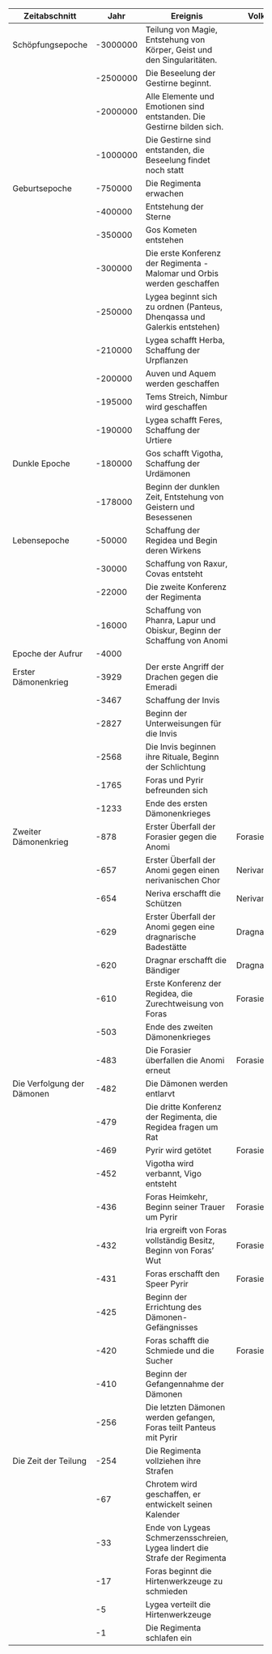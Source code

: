 | Zeitabschnitt              | Jahr     | Ereignis                                                                   | Volk       |
| -------------------------- | -------- | -------------------------------------------------------------------------- | ---------- |
| Schöpfungsepoche           | -3000000 | Teilung von Magie, Entstehung von Körper, Geist und den Singularitäten.    |            |
|                            | -2500000 | Die Beseelung der Gestirne beginnt.                                        |            |
|                            | -2000000 | Alle Elemente und Emotionen sind entstanden. Die Gestirne bilden sich.     |            |
|                            | -1000000 | Die Gestirne sind entstanden, die Beseelung findet noch statt              |            |
| Geburtsepoche              | -750000  | Die Regimenta erwachen                                                     |            |
|                            | -400000  | Entstehung der Sterne                                                      |            |
|                            | -350000  | Gos Kometen entstehen                                                      |            |
|                            | -300000  | Die erste Konferenz der Regimenta - Malomar und Orbis werden geschaffen    |            |
|                            | -250000  | Lygea beginnt sich zu ordnen (Panteus, Dhenqassa und Galerkis entstehen)   |            |
|                            | -210000  | Lygea schafft Herba, Schaffung der Urpflanzen                              |            |
|                            | -200000  | Auven und Aquem werden geschaffen                                          |            |
|                            | -195000  | Tems Streich, Nimbur wird geschaffen                                       |            |
|                            | -190000  | Lygea schafft Feres, Schaffung der Urtiere                                 |            |
| Dunkle Epoche              | -180000  | Gos schafft Vigotha, Schaffung der Urdämonen                               |            |
|                            | -178000  | Beginn der dunklen Zeit, Entstehung von Geistern und Besessenen            |            |
| Lebensepoche               | -50000   | Schaffung der Regidea und Begin deren Wirkens                              |            |
|                            | -30000   | Schaffung von Raxur, Covas entsteht                                        |            |
|                            | -22000   | Die zweite Konferenz der Regimenta                                         |            |
|                            | -16000   | Schaffung von Phanra, Lapur und Obiskur, Beginn der Schaffung von Anomi    |            |
| Epoche der Aufrur          | -4000    |                                                                            |            |
| Erster Dämonenkrieg        | -3929    | Der erste Angriff der Drachen gegen die Emeradi                            |            |
|                            | -3467    | Schaffung der Invis                                                        |            |
|                            | -2827    | Beginn der Unterweisungen für die Invis                                    |            |
|                            | -2568    | Die Invis beginnen ihre Rituale, Beginn der Schlichtung                    |            |
|                            | -1765    | Foras und Pyrir befreunden sich                                            |            |
|                            | -1233    | Ende des ersten Dämonenkrieges                                             |            |
| Zweiter Dämonenkrieg       | -878     | Erster Überfall der Forasier gegen die Anomi                               | Forasier   |
|                            | -657     | Erster Überfall der Anomi gegen einen nerivanischen Chor                   | Nerivaner  |
|                            | -654     | Neriva erschafft die Schützen                                              | Nerivaner  |
|                            | -629     | Erster Überfall der Anomi gegen eine dragnarische Badestätte               | Dragnarier |
|                            | -620     | Dragnar erschafft die Bändiger                                             | Dragnarier |
|                            | -610     | Erste Konferenz der Regidea, die Zurechtweisung von Foras                  | Forasier   |
|                            | -503     | Ende des zweiten Dämonenkrieges                                            |            |
|                            | -483     | Die Forasier überfallen die Anomi erneut                                   | Forasier   |
| Die Verfolgung der Dämonen | -482     | Die Dämonen werden entlarvt                                                |            |
|                            | -479     | Die dritte Konferenz der Regimenta, die Regidea fragen um Rat              |            |
|                            | -469     | Pyrir wird getötet                                                         | Forasier   |
|                            | -452     | Vigotha wird verbannt, Vigo entsteht                                       |            |
|                            | -436     | Foras Heimkehr, Beginn seiner Trauer um Pyrir                              | Forasier   |
|                            | -432     | Iria ergreift von Foras vollständig Besitz, Beginn von Foras’ Wut          | Forasier   |
|                            | -431     | Foras erschafft den Speer Pyrir                                            | Forasier   |
|                            | -425     | Beginn der Errichtung des Dämonen-Gefängnisses                             |            |
|                            | -420     | Foras schafft die Schmiede und die Sucher                                  | Forasier   |
|                            | -410     | Beginn der Gefangennahme der Dämonen                                       |            |
|                            | -256     | Die letzten Dämonen werden gefangen, Foras teilt Panteus mit Pyrir         |            |
| Die Zeit der Teilung       | -254     | Die Regimenta vollziehen ihre Strafen                                      |            |
|                            | -67      | Chrotem wird geschaffen, er entwickelt seinen Kalender                     |            |
|                            | -33      | Ende von Lygeas Schmerzensschreien, Lygea lindert die Strafe der Regimenta |            |
|                            | -17      | Foras beginnt die Hirtenwerkzeuge zu schmieden                             |            |
|                            | -5       | Lygea verteilt die Hirtenwerkzeuge                                         |            |
|                            | -1       | Die Regimenta schlafen ein                                                 |            |
